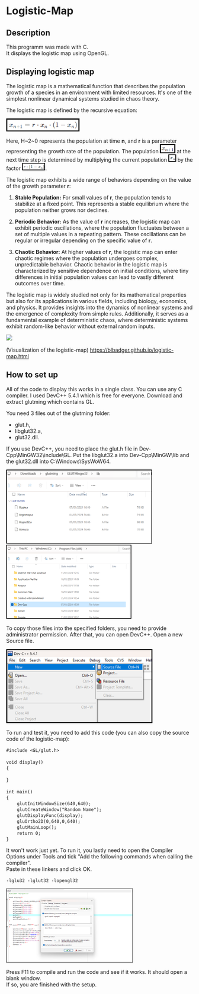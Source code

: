 # Logistic-Map
## Description
This programm was made with C.  
It displays the logistic map using OpenGL.

## Displaying logistic map
The logistic map is a mathematical function that describes the population growth of a species in an environment with limited resources. It's one of the simplest nonlinear dynamical systems studied in chaos theory.

The logistic map is defined by the recursive equation:

<img height="35px" src="/images/screenshot(4).png"/>

Here, H~2~0  represents the population at time **n**, and **r** is a parameter representing the growth rate of the population. The population <img height="25px" src="/images/screenshot(2).png"/> at the next time step is determined by multiplying the current population <img height="20px" src="/images/screenshot(1).png"/> by the factor <img height="20px" src="/images/screenshot(3).png"/>.

The logistic map exhibits a wide range of behaviors depending on the value of the growth parameter **r**:

1. **Stable Population:** For small values of **r**, the population tends to stabilize at a fixed point. This represents a stable equilibrium where the population neither grows nor declines.

2. **Periodic Behavior:** As the value of **r** increases, the logistic map can exhibit periodic oscillations, where the population fluctuates between a set of multiple values in a repeating pattern. These oscillations can be regular or irregular depending on the specific value of **r**.

3. **Chaotic Behavior:** At higher values of **r**, the logistic map can enter chaotic regimes where the population undergoes complex, unpredictable behavior. Chaotic behavior in the logistic map is characterized by sensitive dependence on initial conditions, where tiny differences in initial population values can lead to vastly different outcomes over time.

The logistic map is widely studied not only for its mathematical properties but also for its applications in various fields, including biology, economics, and physics. It provides insights into the dynamics of nonlinear systems and the emergence of complexity from simple rules. Additionally, it serves as a fundamental example of deterministic chaos, where deterministic systems exhibit random-like behavior without external random inputs.

<img height="350px" src="https://th.bing.com/th/id/R.581afb70002f1db50909a25507a61528?rik=BxjFJ9xDwHhKsQ&riu=http%3a%2f%2fwww.kierandkelly.com%2fwp-content%2fuploads%2f2015%2f04%2fX-Next-5.jpg&ehk=A%2fhmvXKWoOwidrAMbOIg1D4hReLd41HZipIe4HstUVo%3d&risl=&pid=ImgRaw&r=0"/>

(Visualization of the logistic-map) https://blbadger.github.io/logistic-map.html

## How to set up

All of the code to display this works in a single class. You can use any C compiler.
I used DevC++ 5.4.1 which is free for everyone. Download and extract glutming which contains GL.

You need 3 files out of the glutming folder:
* glut.h,
* libglut32.a,
* glut32.dll.

If you use DevC++, you need to place the glut.h file in Dev-Cpp\MinGW32\include\GL.
Put the libglut32.a into Dev-Cpp\MinGW\lib and the glut32.dll into C:\Windows\SysWoW64.

<img height="200px" src="/images/screenshot(9).png"/><img height="200px" src="/images/screenshot(11).png"/>

To copy those files into the specified folders, you need to provide administrator permission.
After that, you can open DevC++. 
Open a new Source file. 

<img height="200px" src="/images/screenshot(10).png"/>

To run and test it, you need to add this code (you can also copy the source code of the logistic-map):
```
#include <GL/glut.h>

void display()
{
	
}

int main()
{ 
	glutInitWindowSize(640,640);
	glutCreateWindow("Random Name");
	glutDisplayFunc(display);
	gluOrtho2D(0,640,0,640);
	glutMainLoop();
	return 0;
}
```

It won't work just yet. To run it, you lastly need to open the Compiler Options under Tools and tick "Add the following commands when calling the compiler".  
Paste in these linkers and click OK.
```
-lglu32 -lglut32 -lopengl32
```

<img height="200px" src="/images/screenshot(12).png"/>

Press F11 to compile and run the code and see if it works. It should open a blank window.  
If so, you are finished with the setup.
